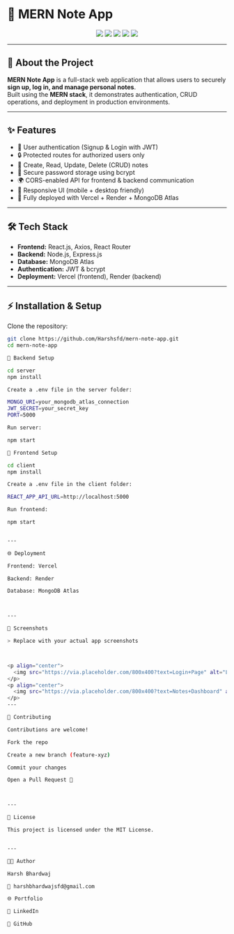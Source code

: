 # 📝 MERN Note App  

<p align="center">
  <img src="https://img.shields.io/badge/MERN-Stack-green?style=for-the-badge&logo=mongodb" />
  <img src="https://img.shields.io/badge/Frontend-React-blue?style=for-the-badge&logo=react" />
  <img src="https://img.shields.io/badge/Backend-Express-lightgrey?style=for-the-badge&logo=node.js" />
  <img src="https://img.shields.io/badge/Database-MongoDB-brightgreen?style=for-the-badge&logo=mongodb" />
  <img src="https://img.shields.io/badge/Auth-JWT-orange?style=for-the-badge&logo=jsonwebtokens" />
</p>

---

## 🚀 About the Project  
**MERN Note App** is a full-stack web application that allows users to securely **sign up, log in, and manage personal notes**.  
Built using the **MERN stack**, it demonstrates authentication, CRUD operations, and deployment in production environments.  

---

## ✨ Features  
- 👤 User authentication (Signup & Login with JWT)  
- 🔒 Protected routes for authorized users only  
- 📝 Create, Read, Update, Delete (CRUD) notes  
- 🔐 Secure password storage using bcrypt  
- 🌍 CORS-enabled API for frontend & backend communication  
- 📱 Responsive UI (mobile + desktop friendly)  
- 🚀 Fully deployed with Vercel + Render + MongoDB Atlas  

---

## 🛠️ Tech Stack  
- **Frontend:** React.js, Axios, React Router  
- **Backend:** Node.js, Express.js  
- **Database:** MongoDB Atlas  
- **Authentication:** JWT & bcrypt  
- **Deployment:** Vercel (frontend), Render (backend)  

---

## ⚡ Installation & Setup  

Clone the repository:
```bash
git clone https://github.com/Harshsfd/mern-note-app.git
cd mern-note-app

🔹 Backend Setup

cd server
npm install

Create a .env file in the server folder:

MONGO_URI=your_mongodb_atlas_connection
JWT_SECRET=your_secret_key
PORT=5000

Run server:

npm start

🔹 Frontend Setup

cd client
npm install

Create a .env file in the client folder:

REACT_APP_API_URL=http://localhost:5000

Run frontend:

npm start


---

🌐 Deployment

Frontend: Vercel

Backend: Render

Database: MongoDB Atlas



---

📸 Screenshots

> Replace with your actual app screenshots



<p align="center">
  <img src="https://via.placeholder.com/800x400?text=Login+Page" alt="Login Page" />
</p>
<p align="center">
  <img src="https://via.placeholder.com/800x400?text=Notes+Dashboard" alt="Notes Dashboard" />
</p>
---

🤝 Contributing

Contributions are welcome!

Fork the repo

Create a new branch (feature-xyz)

Commit your changes

Open a Pull Request 🎉



---

📜 License

This project is licensed under the MIT License.


---

👨‍💻 Author

Harsh Bhardwaj

📧 harshbhardwajsfd@gmail.com

🌐 Portfolio

💼 LinkedIn

🐙 GitHub

